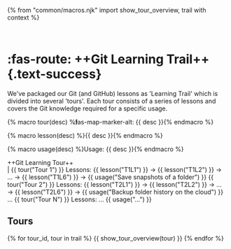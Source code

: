 {% from "common/macros.njk" import show_tour_overview, trail with context %}

<span id="title">&nbsp;</span>

<div id="body">

# :fas-route: ++Git Learning Trail++{.text-success}

<div id="trail-intro">

We've packaged our Git (and GitHub) lessons as 'Learning Trail' which is divided into several 'tours'. Each tour consists of a series of lessons and covers the Git knowledge required for a specific usage.

{% macro tour(desc) %}<span style="border-top-left-radius: 5px; border-top-right-radius: 5px; margin-left: -10px;" class="bg-success text-light p-1"><md>:fas-map-marker-alt: {{ desc }}</md></span>{% endmacro %}

{% macro lesson(desc) %}<span class="badge bg-success text-light "><md>{{ desc }}</md></span>{% endmacro %}

{% macro usage(desc) %}<span class="badge bg-warning text-dark rounded-pill">Usage: {{ desc }}</span>{% endmacro %}

<span class="badge bg-success rounded-pill"><md>++Git Learning Tour++</md></span><br>
<div style="margin-top: -15px;" class="indented-level1 pt-0">
<tree>
|
  {{ tour("Tour 1") }}
    Lessons: {{ lesson("T1L1") }} → {{ lesson("T1L2") }} → ... → {{ lesson("T1L6") }}  → {{ usage("Save snapshots of a folder") }}
  {{ tour("Tour 2") }}
    Lessons: {{ lesson("T2L1") }} → {{ lesson("T2L2") }} → ... → {{ lesson("T2L6") }} → {{ usage("Backup folder history on the cloud") }}
  ...
  {{ tour("Tour N") }}
    Lessons: ... {{ usage("...") }}

</tree>
</div>

</div>

## Tours

{% for tour_id, tour in trail %}
{{ show_tour_overview(tour) }}
{% endfor %}

</div>
